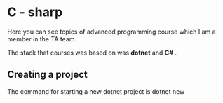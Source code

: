 # C - sharp

Here you can see topics of advanced programming course which I am a member in the TA team. 

The stack that courses was based on was **dotnet** and **C#** .

## Creating a project 

The command for starting a new dotnet project is dotnet new <template> . The template used in this course is `console`.

```bash
dotnet new console
```

After making a project try the command to check every thing is ok or not ( in the project directory ) : 
```bash
dotnet build
```

To run the project: 
```bash
dotnet run
```

Then in the another directory :

```bash
dotnet new sln --name MySolution
```

> In a directory you should have just one solution file or project. solution file and projects are the files that need to be built.

Then for adding the project to the solution : 
``` bash
dotnet sln MySolution.sln add .
```
## Strings 

Neat functions:
- ToUpper, ToLower
- Split
- Substring
- Replace
- Index of
- accessing individual character

The `String` class in `System` has some operator overloadings.

> Null is not empty string.

any attempt to call a method on a null string causes a `NullReferenceException`.

> There is something called `StringBuilder` for fast string creation. (Search about this item, read from documentaion)



## File IO

For working with files, you should use the package below : 
```C#
using System.IO ;
```

First interaction to files is to write a word in a file:
```C#
string stdid = Console.ReadLine();
File.WriteAllText("stdlist.txt", stdid + "\n");
```

To read content from a file:
```C#
string content = File.ReadAllText(filename);
System.Console.WriteLine(content);
```
> Write `cw` and then vscode will print the `System.Console.WriteLine()` 

## Exception handling

Errors happen all the time, an error can be a fatal error and cause suspension in our app which is not good. 

There is other things that we can do with errors, we can raise an exception for them and then handle them. 

### Keywords
* raise
* try
* except
* exception

### Exception
C# is an object oriented language, like java. Almost every entity you see is a class, And so the Exception. 

Exception has some behaviors that we can override them using inheritence . 

We can define our custom exception . 

### Raise
What do we do with exceptions ? we raise them and catch them in another place in the code. 

When an error is happening or an unwanted cyclomathic path has been taken, instead of halting the application we raise an exception.

### Try, except
Consider you called a method, which an exception was raised in because the behaviour that we didn't want to happen , happened.

Now we have an exception and we must catch it. We do it using try, except :
```C#
try:
    method()
except:

finally:

```

## Enumeration


One of the main purposes of using enums is to limit the values that a variable can take .

For example in a music instrument shopping application the type of product could be typed "guitar" or "guiiitar" or " guitar" and etc. This is problematic so we use enums to only have a single value that is compatible to guitar.

They are of type int and they start from 0. But we can assign them other types : 
```C#
enum ErrorCode : ushort
{
    None = 0,
    Unknown = 1,
    ConnectionLost = 100,
    OutlierReading = 200
}
```

We can convert a number to enum like this : 
```C#
public enum Season
{
    Spring,
    Summer,
    Autumn,
    Winter
}
var c = (Season)4;
```

### Flag enum
C# has two types of enum, normal enum and flag enum. 

With flag enum you can combine values together using binary operands.
```C#
[Flags]
public enum Days
{
    None      = 0b_0000_0000,  // 0
    Monday    = 0b_0000_0001,  // 1
    Tuesday   = 0b_0000_0010,  // 2
    Wednesday = 0b_0000_0100,  // 4
    Thursday  = 0b_0000_1000,  // 8
    Friday    = 0b_0001_0000,  // 16
    Saturday  = 0b_0010_0000,  // 32
    Sunday    = 0b_0100_0000,  // 64
    Weekend   = Saturday | Sunday
}

Days meetingDays = Days.Monday | Days.Wednesday | Days.Friday;
Days workingFromHomeDays = Days.Thursday | Days.Friday;
bool isMeetingOnTuesday = (meetingDays & Days.Tuesday) == Days.Tuesday;
// Is there a meeting on Tuesday: False
```

A variable can contain multiple values from flag enums. For example the number 37 which is `0b_0010_0101` is 
saturday, monday and wednesday which can act as an array for example.

Flag enums can be converted to like other enums : 
```C#
var a = (Days)37 ;
```

## Teaching roadmap 

Write an application that users can buy musical instruments in.

Put two files, each file represents something like table in database :
* Users
* Instruments
* Orders

For choosing instument , first put strings in uppercase format (e.g GUITAR) then put enum.